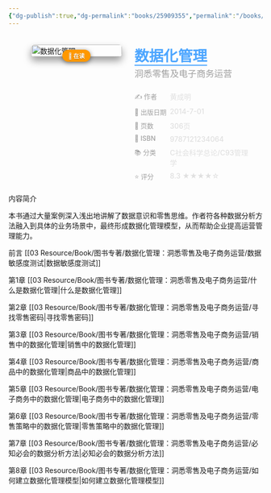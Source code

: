 ```yaml
---
{"dg-publish":true,"dg-permalink":"books/25909355","permalink":"/books/25909355/","title":"数据化管理","metatags":{"description":"《数据化管理：洞悉零售及电子商务运营》讲述了两个年轻人在大公司销售、商品、电商、数据等部门工作的故事，通过大量案例深入浅出地讲解了数据意识和零售思维。作者将各种数据分析方法融入到具体的业务场景中，最终形成数据化管理模型，从而帮助企业提高运营管理能力。《数据化管理：洞悉零售及电子商务运营》全部案例均基于Excel，每个人都能快速上手应用并落地。","og:site_name":"DavonOs","og:title":"数据化管理","og:type":"book","og:url":"https://zuji.eu.org/books/25909355","og:image":"https://cdn.weread.qq.com/outpic/131/3000001131.jpg","og:image:width":"50","og:image:alt":"bookcover"},"updated":"2025-07-16T09:43:34.501+08:00"}
---
```



<span><span></span></span><div class="book-info-container" style="display: flex; gap: 25px; align-items: flex-start;padding: 20px; border-radius: 12px;"><span></span><div class="cover-col" style="flex: 0 0 180px; position: relative;"><span></span><img src="https://cdn.weread.qq.com/outpic/131/3000001131.jpg" style="width: 100%; border-radius: 6px;box-shadow: 0 8px 15px rgba(0,0,0,0.4);" alt="数据化管理"><div style="position: absolute; bottom: -10px; left: 50%; transform: translateX(-50%);background: #ff9800;color: #fff; padding: 4px 12px;border-radius: 20px; font-size: 0.8em; font-weight: bold;white-space: nowrap; box-shadow: 0 2px 8px rgba(0,0,0,0.5); z-index: 1;text-shadow: 0 1px 1px rgba(0,0,0,0.3);"><span>📖 在读</span></div></div><div class="info-col" style="flex: 1; min-width: 0;"><span></span><div style="margin-bottom: 15px;"><span></span><h1 style="font-size: 1.8rem; font-weight: 800;margin: 0 0 5px 0;color: #e0e0e0;"><span></span><a href="https://book.douban.com/subject/25909355/" target="_blank" style="color: #4da6ff; text-decoration: none;border-bottom: 2px solid #4da6ff;"><span>数据化管理</span></a></h1><div style="font-size: 1.1rem;color: #a0a0a0;font-weight: 500;line-height: 1.4;margin-top: 0;"><span>洞悉零售及电子商务运营</span></div></div><div style="width: 100%;margin-top: 15px;display: flex;flex-direction: column;gap: 8px;"><span></span><div class="info-row" style="display: flex;align-items: flex-start;"><span></span><div style="width: 30%;color: #a0a0a0;font-weight: 500;font-size: 0.92em;"><span>✍️ 作者</span></div><div style="flex: 1;font-weight: 500;color: #e0e0e0;"><span>黄成明</span></div></div><div class="info-row" style="display: flex;align-items: flex-start;"><span></span><div style="width: 30%;color: #a0a0a0;font-weight: 500;font-size: 0.92em;"><span>📅 出版日期</span></div><div style="flex: 1;font-weight: 500;color: #e0e0e0;">2014-7-01</div></div><div class="info-row" style="display: flex;align-items: flex-start;"><span></span><div style="width: 30%;color: #a0a0a0;font-weight: 500;font-size: 0.92em;"><span>📄 页数</span></div><div style="flex: 1;font-weight: 500;color: #e0e0e0;"><span>306页</span></div></div><div class="info-row" style="display: flex;align-items: flex-start;"><span></span><div style="width: 30%;color: #a0a0a0;font-weight: 500;font-size: 0.92em;"><span>🔢 ISBN</span></div><div style="flex: 1;font-weight: 500;color: #e0e0e0;"><span>9787121234064</span></div></div><div class="info-row" style="display: flex;align-items: flex-start;"><span></span><div style="width: 30%;color: #a0a0a0;font-weight: 500;font-size: 0.92em;"><span>📚 分类</span></div><div style="flex: 1;font-weight: 500;color: #e0e0e0;"><span>C社会科学总论/C93管理学</span></div></div><div class="info-row" style="display: flex;align-items: flex-start;"><span></span><div style="width: 30%;color: #a0a0a0;font-weight: 500;font-size: 0.92em;"><span>⭐ 评分</span></div><div style="flex: 1;font-weight: 500;color: #e0e0e0;"><span>8.3 ★★★★☆</span></div></div></div></div></div>
内容简介

本书通过大量案例深入浅出地讲解了数据意识和零售思维。作者符各种数据分析方法融入到具体的业务场景中，最终形成数据化管理模型，从而帮助企业提高运营管理能力。

前言 [[03 Resource/Book/图书专著/数据化管理：洞悉零售及电子商务运营/数据敏感度测试\|数据敏感度测试]]

第1章 [[03 Resource/Book/图书专著/数据化管理：洞悉零售及电子商务运营/什么是数据化管理\|什么是数据化管理]]

第2章 [[03 Resource/Book/图书专著/数据化管理：洞悉零售及电子商务运营/寻找零售密码\|寻找零售密码]]

第3章 [[03 Resource/Book/图书专著/数据化管理：洞悉零售及电子商务运营/销售中的数据化管理\|销售中的数据化管理]]

第4章 [[03 Resource/Book/图书专著/数据化管理：洞悉零售及电子商务运营/商品中的数据化管理\|商品中的数据化管理]]

第5章 [[03 Resource/Book/图书专著/数据化管理：洞悉零售及电子商务运营/电子商务中的数据化管理\|电子商务中的数据化管理]]

第6章 [[03 Resource/Book/图书专著/数据化管理：洞悉零售及电子商务运营/零售策略中的数据化管理\|零售策略中的数据化管理]]

第7章 [[03 Resource/Book/图书专著/数据化管理：洞悉零售及电子商务运营/必知必会的数据分析方法\|必知必会的数据分析方法]]

第8章 [[03 Resource/Book/图书专著/数据化管理：洞悉零售及电子商务运营/如何建立数据化管理模型\|如何建立数据化管理模型]]

